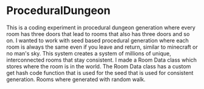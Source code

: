 # ProceduralDungeon

This is a coding experiment in procedural dungeon generation where every room has three doors that lead to rooms that also has three doors and so on. I wanted to work with seed based procedural generation where each room is always the same even if you leave and return, similar to minecraft or no man's sky. This system creates a system of millions of unique, interconnected rooms that stay consistent.
I made a Room Data class which stores where the room is in the world. The Room Data class has a custom get hash code function that is used for the seed that is used for consistent generation. Rooms where generated with random walk.
